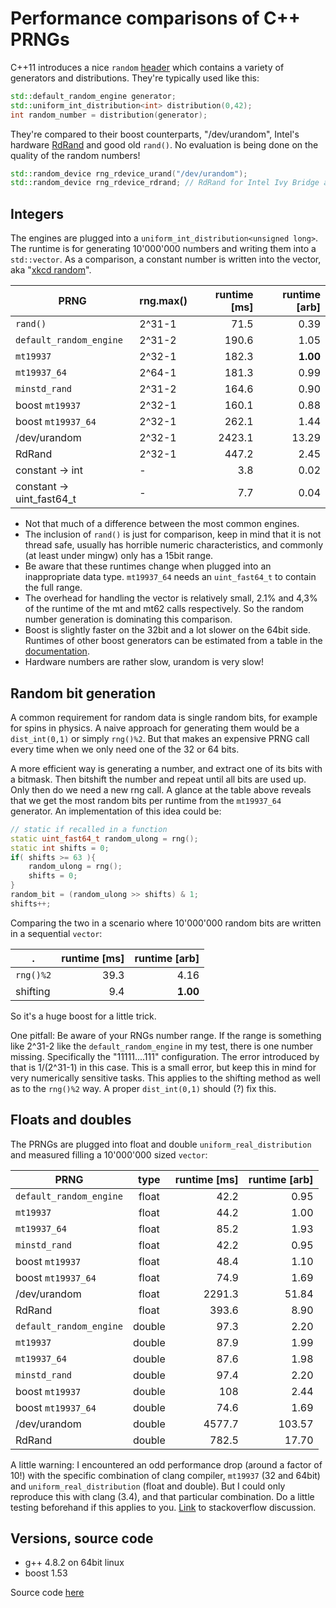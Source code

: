 # Performance comparisons of C++ PRNGs
C++11 introduces a nice `random` [header][3] which contains a variety of generators and distributions. They're typically used like this:

```c++
std::default_random_engine generator;
std::uniform_int_distribution<int> distribution(0,42);
int random_number = distribution(generator);
```

They're compared to their boost counterparts, "/dev/urandom", Intel's hardware [RdRand][6] and good old `rand()`. No evaluation is being done on the quality of the random numbers! 

```c++
std::random_device rng_rdevice_urand("/dev/urandom");
std::random_device rng_rdevice_rdrand; // RdRand for Intel Ivy Bridge and above
```

## Integers
The engines are plugged into a `uniform_int_distribution<unsigned long>`. The runtime is for generating 10'000'000 numbers and writing them into a `std::vector`. As a comparison, a constant number is written into the vector, aka "[xkcd random][4]".

PRNG                   | rng.max() | runtime [ms] | runtime [arb]
---------------------- | --------- | -----------: | ---:
`rand()`               | 2^31-1    |  71.5 | 0.39
`default_random_engine`| 2^31-2    | 190.6 | 1.05
`mt19937`              | 2^32-1    | 182.3 | **1.00**
`mt19937_64`           | 2^64-1    | 181.3 | 0.99
`minstd_rand`          | 2^31-2    | 164.6 | 0.90
boost `mt19937`        | 2^32-1    | 160.1 | 0.88
boost `mt19937_64`     | 2^32-1    | 262.1 | 1.44
/dev/urandom           | 2^32-1    | 2423.1 | 13.29
RdRand                 | 2^32-1    | 447.2 | 2.45
constant -> int           | -      |   3.8 | 0.02
constant -> uint_fast64_t | -      |   7.7 | 0.04


- Not that much of a difference between the most common engines.
- The inclusion of `rand()` is just for comparison, keep in mind that it is not thread safe, usually has horrible numeric characteristics, and commonly (at least under mingw) only has a 15bit range.
- Be aware that these runtimes change when plugged into an inappropriate data type. `mt19937_64` needs an `uint_fast64_t` to contain the full range.
- The overhead for handling the vector is relatively small, 2.1% and 4,3% of the runtime of the mt and mt62 calls respectively. So the random number generation is dominating this comparison.
- Boost is slightly faster on the 32bit and a lot slower on the 64bit side. Runtimes of other boost generators can be estimated from a table in the [documentation][5].
- Hardware numbers are rather slow, urandom is very slow!

## Random bit generation
A common requirement for random data is single random bits, for example for spins in physics. A naive approach for generating them would be a `dist_int(0,1)` or simply `rng()%2`. But that makes an expensive PRNG call every time when we only need one of the 32 or 64 bits.

A more efficient way is generating a number, and extract one of its bits with a bitmask. Then bitshift the number and repeat until all bits are used up. Only then do we need a new rng call. A glance at the table above reveals that we get the most random bits per runtime from the `mt19937_64` generator. An implementation of this idea could be:

```c++
// static if recalled in a function
static uint_fast64_t random_ulong = rng();
static int shifts = 0;
if( shifts >= 63 ){
	random_ulong = rng();
	shifts = 0;
}
random_bit = (random_ulong >> shifts) & 1;
shifts++;
```

Comparing the two in a scenario where 10'000'000 random bits are written in a sequential `vector`:

. | runtime [ms] | runtime [arb]
--- | ---: | ---:
`rng()%2` | 39.3 | 4.16
shifting | 9.4 | **1.00**

So it's a huge boost for a little trick.

One pitfall: Be aware of your RNGs number range. If the range is something like 2^31-2 like the `default_random_engine` in my test, there is one number missing. Specifically the "11111....111" configuration. The error introduced by that is 1/(2^31-1) in this case. This is a small error, but keep this in mind for very numerically sensitive tasks. This applies to the shifting method as well as to the `rng()%2` way. A proper `dist_int(0,1)` should (?) fix this.

## Floats and doubles

The PRNGs are plugged into float and double `uniform_real_distribution` and measured filling a 10'000'000 sized `vector`:

PRNG | type | runtime [ms] | runtime [arb]
--- | :---: | ---: | ---:
`default_random_engine` 	|	 float  	|	42.2	|	0.95
`mt19937`               	|	 float  	|	44.2	|	1.00
`mt19937_64`            	|	 float  	|	85.2	|	1.93
`minstd_rand`           	|	 float  	|	42.2	|	0.95
boost `mt19937`           	|	 float  	|	48.4	|	1.10
boost `mt19937_64`           	|	 float  	|	74.9	|	1.69
/dev/urandom            	|	 float  	|	2291.3	|	51.84
RdRand                  	|	 float  	|	393.6	|	8.90
`default_random_engine` 	|	 double 	|	97.3	|	2.20
`mt19937`               	|	 double 	|	87.9	|	1.99
`mt19937_64`            	|	 double 	|	87.6	|	1.98
`minstd_rand`           	|	 double 	|	97.4	|	2.20
boost `mt19937`           	|	 double 	|	108	|	2.44
boost `mt19937_64`           	|	 double 	|	74.6	|	1.69
/dev/urandom            	|	 double 	|	4577.7	|	103.57
RdRand                  	|	 double 	|	782.5	|	17.70


A little warning: I encountered an odd performance drop (around a factor of 10!) with the specific combination of clang compiler, `mt19937` (32 and 64bit) and `uniform_real_distribution` (float and double). But I could only reproduce this with clang (3.4), and that particular combination. Do a little testing beforehand if this applies to you. [Link][1] to stackoverflow discussion.

## Versions, source code
- g++ 4.8.2 on 64bit linux
- boost 1.53

Source code [here][2]


  [1]: http://stackoverflow.com/questions/23240586
  [2]: https://github.com/s9w/perf_cpp_random
  [3]: http://www.cplusplus.com/reference/random/
  [4]: http://xkcd.com/221/
  [5]: http://www.boost.org/doc/libs/1_55_0/doc/html/boost_random/reference.html#boost_random.reference.generators
  [6]: http://en.wikipedia.org/wiki/RdRand
